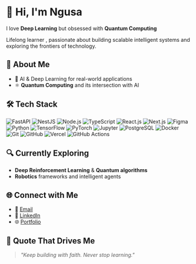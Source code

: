# 👋 Hi, I'm Ngusa

I love **Deep Learning** but obsessed with **Quantum Computing** 

Lifelong learner , passionate about building scalable intelligent systems and exploring the frontiers of technology.

## 💼 About Me

- 🤖 AI & Deep Learning for real-world applications  
- ⚛️ **Quantum Computing** and its intersection with AI  

## 🛠 **Tech Stack**

![FastAPI](https://img.shields.io/badge/FastAPI-005571?style=for-the-badge&logo=fastapi&logoColor=white)
![NestJS](https://img.shields.io/badge/NestJS-E0234E?style=for-the-badge&logo=nestjs&logoColor=white)
![Node.js](https://img.shields.io/badge/Node.js-339933?style=for-the-badge&logo=node.js&logoColor=white)
![TypeScript](https://img.shields.io/badge/TypeScript-3178C6?style=for-the-badge&logo=typescript&logoColor=white)
![React.js](https://img.shields.io/badge/React-20232A?style=for-the-badge&logo=react&logoColor=61DAFB)
![Next.js](https://img.shields.io/badge/Next.js-000000?style=for-the-badge&logo=next.js&logoColor=white)
![Figma](https://img.shields.io/badge/Figma-ffbaba?style=for-the-badge&logo=figma&logoColor=black)
![Python](https://img.shields.io/badge/Python-FFD43B?style=for-the-badge&logo=python&logoColor=black)
![TensorFlow](https://img.shields.io/badge/TensorFlow-FF6F00?style=for-the-badge&logo=tensorflow&logoColor=white)
![PyTorch](https://img.shields.io/badge/PyTorch-EE4C2C?style=for-the-badge&logo=pytorch&logoColor=white)
![Jupyter](https://img.shields.io/badge/Jupyter_Notebook-F28500?style=for-the-badge&logo=jupyter&logoColor=white)
![PostgreSQL](https://img.shields.io/badge/PostgreSQL-316192?style=for-the-badge&logo=postgresql&logoColor=white)
![Docker](https://img.shields.io/badge/Docker-0db7ed?style=for-the-badge&logo=docker&logoColor=white)
![Git](https://img.shields.io/badge/Git-F05032?style=for-the-badge&logo=git&logoColor=white)
![GitHub](https://img.shields.io/badge/GitHub-181717?style=for-the-badge&logo=github&logoColor=white)
![Vercel](https://img.shields.io/badge/Vercel-000000?style=for-the-badge&logo=vercel&logoColor=white)
![GitHub Actions](https://img.shields.io/badge/GitHub_Actions-2088FF?style=for-the-badge&logo=githubactions&logoColor=white)

## 🔍 Currently Exploring

- **Deep Reinforcement Learning** & **Quantum algorithms** 
- **Robotics** frameworks and intelligent agents  

## 🌐 Connect with Me

- 📧 [Email](mailto:ngusadeep@gmail.com)  
- 💼 [LinkedIn](https://www.linkedin.com/in/samwel-ngusa-aab144244)  
- 🌐 [Portfolio](https://ngusadeep.vercel.app)  


## 🌟 Quote That Drives Me

> _"Keep building with faith. Never stop learning."_
